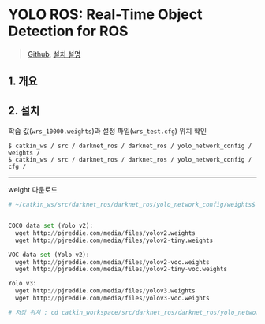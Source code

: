 # YOLO ROS: Real-Time Object Detection for ROS


> [Github](https://github.com/leggedrobotics/darknet_ros), [설치 설명](https://demura.net/misc/14494.html)


## 1. 개요 



## 2. 설치 

학습 값(`wrs_10000.weights`)과 설정 파일(`wrs_test.cfg`) 위치 확인 

```
$ catkin_ws / src / darknet_ros / darknet_ros / yolo_network_config / weights /
$ catkin_ws / src / darknet_ros / darknet_ros / yolo_network_config / cfg /
```


---

weight 다운로드 

```python 
# ~/catkin_ws/src/darknet_ros/darknet_ros/yolo_network_config/weights$ cat how_to_download_weights.txt


COCO data set (Yolo v2):
  wget http://pjreddie.com/media/files/yolov2.weights
  wget http://pjreddie.com/media/files/yolov2-tiny.weights

VOC data set (Yolo v2):
  wget http://pjreddie.com/media/files/yolov2-voc.weights
  wget http://pjreddie.com/media/files/yolov2-tiny-voc.weights

Yolo v3:
  wget http://pjreddie.com/media/files/yolov3.weights
  wget http://pjreddie.com/media/files/yolov3-voc.weights

# 저장 위치 : cd catkin_workspace/src/darknet_ros/darknet_ros/yolo_network_config/weights/


```